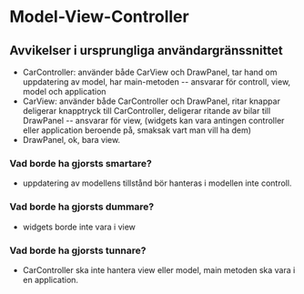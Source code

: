 # Model-View-Controller
## Avvikelser i ursprungliga användargränssnittet
- CarController: använder både CarView och DrawPanel, tar hand om uppdatering av model, har main-metoden
-- ansvarar för controll, view, model och application
- CarView: använder både CarController och DrawPanel, ritar knappar deligerar knapptryck till CarController, deligerar ritande av bilar till DrawPanel
-- ansvarar för view, (widgets kan vara antingen controller eller application beroende på, smaksak vart man vill ha dem)
- DrawPanel, ok, bara view.
### Vad borde ha gjorsts smartare?
- uppdatering av modellens tillstånd bör hanteras i modellen inte controll. 
### Vad borde ha gjorsts dummare?
- widgets borde inte vara i view
### Vad borde ha gjorsts tunnare?
- CarController ska inte hantera view eller model, main metoden ska vara i en application.
